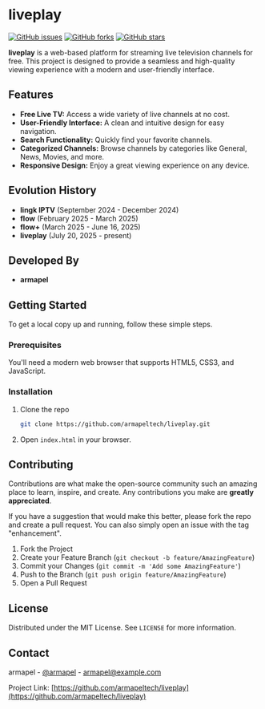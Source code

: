 # liveplay

[![GitHub issues](https://img.shields.io/github/issues/armapeltech/liveplay)](https://github.com/armapeltech/liveplay/issues)
[![GitHub forks](https://img.shields.io/github/forks/armapeltech/liveplay)](https://github.com/armapeltech/liveplay/network)
[![GitHub stars](https://img.shields.io/github/stars/armapeltech/liveplay)](https://github.com/armapeltech/liveplay/stargazers)

**liveplay** is a web-based platform for streaming live television channels for free. This project is designed to provide a seamless and high-quality viewing experience with a modern and user-friendly interface.

## Features

*   **Free Live TV:** Access a wide variety of live channels at no cost.
*   **User-Friendly Interface:** A clean and intuitive design for easy navigation.
*   **Search Functionality:** Quickly find your favorite channels.
*   **Categorized Channels:** Browse channels by categories like General, News, Movies, and more.
*   **Responsive Design:** Enjoy a great viewing experience on any device.

## Evolution History

*   **lingk IPTV** (September 2024 - December 2024)
*   **flow** (February 2025 - March 2025)
*   **flow+** (March 2025 - June 16, 2025)
*   **liveplay** (July 20, 2025 - present)

## Developed By

*   **armapel**

## Getting Started

To get a local copy up and running, follow these simple steps.

### Prerequisites

You'll need a modern web browser that supports HTML5, CSS3, and JavaScript.

### Installation

1.  Clone the repo
    ```sh
    git clone https://github.com/armapeltech/liveplay.git
    ```
2.  Open `index.html` in your browser.

## Contributing

Contributions are what make the open-source community such an amazing place to learn, inspire, and create. Any contributions you make are **greatly appreciated**.

If you have a suggestion that would make this better, please fork the repo and create a pull request. You can also simply open an issue with the tag "enhancement".

1.  Fork the Project
2.  Create your Feature Branch (`git checkout -b feature/AmazingFeature`)
3.  Commit your Changes (`git commit -m 'Add some AmazingFeature'`)
4.  Push to the Branch (`git push origin feature/AmazingFeature`)
5.  Open a Pull Request

## License

Distributed under the MIT License. See `LICENSE` for more information.

## Contact

armapel - [@armapel](https://twitter.com/armapel) - armapel@example.com

Project Link: [https://github.com/armapeltech/liveplay](https://github.com/armapeltech/liveplay)
